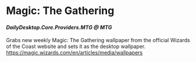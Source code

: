 # Magic: The Gathering
#### *DailyDesktop.Core.Providers.MTG @ MTG*

Grabs new weekly Magic: The Gathering wallpaper from the official Wizards of the Coast website and sets it as the desktop wallpaper. <br />
https://magic.wizards.com/en/articles/media/wallpapers
